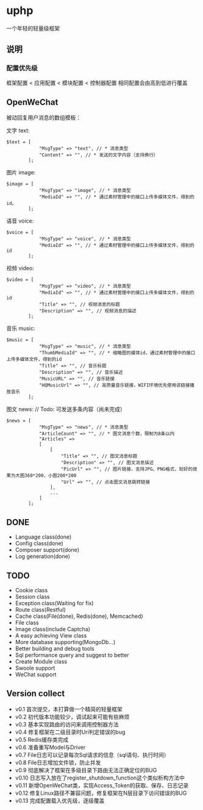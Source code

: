 # uphp 
一个年轻的轻量级框架

## 说明
### 配置优先级
框架配置 < 应用配置 < 模块配置 < 控制器配置
相同配置会由高到低进行覆盖

## OpenWeChat
被动回复用户消息的数组模板：

文字 text:
```
$text = [
            "MsgType" => "text", // * 消息类型
            "Content" => "", // * 发送的文字内容（支持换行）
        ];
```
图片 image:
```
$image = [
            "MsgType" => "image", // * 消息类型
            "MediaId" => "", // * 通过素材管理中的接口上传多媒体文件，得到的id。
        ];
```
语音 voice:
```
$voice = [
            "MsgType" => "voice", // * 消息类型
            "MediaId" => "", // * 通过素材管理中的接口上传多媒体文件，得到的id
        ];
```
视频 video:
```
$video = [
            "MsgType" => "video", // * 消息类型
            "MediaId" => "", // * 通过素材管理中的接口上传多媒体文件，得到的id
            "Title" => "", // 视频消息的标题
            "Description" => "", // 视频消息的描述
        ];
```
音乐 music:
```
$music = [
            "MsgType" => "music", // * 消息类型
            "ThumbMediaId" => "", // * 缩略图的媒体id，通过素材管理中的接口上传多媒体文件，得到的id
            "Title" => "", // 音乐标题
            "Description" => "", // 音乐描述
            "MusicURL" => "", // 音乐链接
            "HQMusicUrl" => "", // 高质量音乐链接，WIFI环境优先使用该链接播放音乐
        ];
```
图文 news: // Todo: 可发送多条内容（尚未完成）
```
$news = [
            "MsgType" => "news", // * 消息类型
            "ArticleCount" => "", // * 图文消息个数，限制为8条以内
            "Articles" =>
            [
                [
                    "Title" => "", // 图文消息标题
                    "Description" => "", // 图文消息描述
                    "PicUrl" => "", // 图片链接，支持JPG、PNG格式，较好的效果为大图360*200，小图200*200
                    "Url" => "", // 点击图文消息跳转链接
                ],
                ...
            ]
        ];
```

## DONE
+ Language class(done)
+ Config class(done)
+ Composer support(done)
+ Log generation(done)

##  TODO
+ Cookie class
+ Session class
+ Exception class(Waiting for fix)
+ Route class(Restful)
+ Cache class(File(done), Redis(done), Memcached)
+ File class
+ Image class(include Captcha)
+ A easy achieving View class
+ More database supporting(MongoDb...)
+ Better building and debug tools
+ Sql performance query and suggest to better
+ Create Module class
+ Swoole support
+ WeChat support


## Version collect
+ v0.1 首次提交，本打算做一个精简的轻量框架
+ v0.2 初代版本功能较少，调试起来可能有些麻烦
+ v0.3 基本实现路由的访问来调用控制器方法
+ v0.4 修复框架在二级目录时Uri判定错误的bug
+ v0.5 Redis缓存类完成
+ v0.6 准备重写Model与Driver
+ v0.7 File日志可以记录每次Sql请求的信息（sql语句、执行时间）
+ v0.8 File日志增加文件锁，防止并发
+ v0.9 彻底解决了框架在多级目录下路由无法正确定位的BUG
+ v0.10 日志写入放在了register_shutdown_function这个类似析构方法中
+ v0.11 新增OpenWeChat类，实现Access_Token的获取、保存、日志记录
+ v0.12 修复Linux路径不兼容问题，修复框架在N层目录下访问错误的BUG
+ v0.13 完成配置载入优先级，逐级覆盖